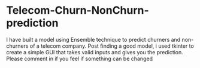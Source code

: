 # Telecom-Churn-NonChurn-prediction
I have built a model using Ensemble technique to predict churners and non-churners of a telecom company. Post finding a good model, i used tkinter to create a simple GUI that takes valid inputs and gives you the prediction.  Please comment in if you feel if something can be changed
